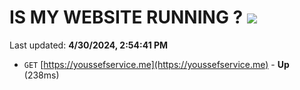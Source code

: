 # IS MY WEBSITE RUNNING ? [![](https://img.shields.io/static/v1?label=Sponsor&message=%E2%9D%A4&logo=GitHub&color=%23fe8e86)](https://github.com/sponsors/<username>)

Last updated: **4/30/2024, 2:54:41 PM**

- `GET` [https://youssefservice.me](https://youssefservice.me) - **Up** (238ms)
